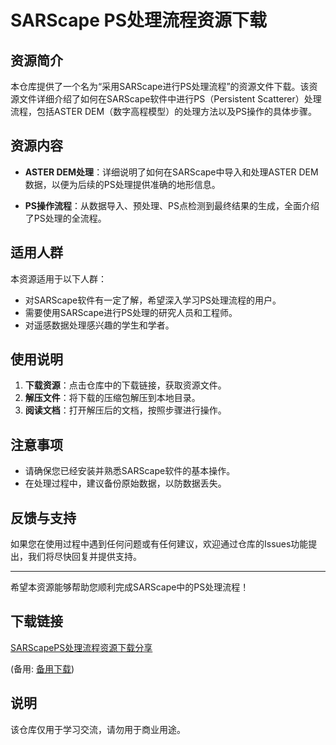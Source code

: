 # SARScape PS处理流程资源下载

## 资源简介

本仓库提供了一个名为“采用SARScape进行PS处理流程”的资源文件下载。该资源文件详细介绍了如何在SARScape软件中进行PS（Persistent Scatterer）处理流程，包括ASTER DEM（数字高程模型）的处理方法以及PS操作的具体步骤。

## 资源内容

- **ASTER DEM处理**：详细说明了如何在SARScape中导入和处理ASTER DEM数据，以便为后续的PS处理提供准确的地形信息。
  
- **PS操作流程**：从数据导入、预处理、PS点检测到最终结果的生成，全面介绍了PS处理的全流程。

## 适用人群

本资源适用于以下人群：

- 对SARScape软件有一定了解，希望深入学习PS处理流程的用户。
- 需要使用SARScape进行PS处理的研究人员和工程师。
- 对遥感数据处理感兴趣的学生和学者。

## 使用说明

1. **下载资源**：点击仓库中的下载链接，获取资源文件。
2. **解压文件**：将下载的压缩包解压到本地目录。
3. **阅读文档**：打开解压后的文档，按照步骤进行操作。

## 注意事项

- 请确保您已经安装并熟悉SARScape软件的基本操作。
- 在处理过程中，建议备份原始数据，以防数据丢失。

## 反馈与支持

如果您在使用过程中遇到任何问题或有任何建议，欢迎通过仓库的Issues功能提出，我们将尽快回复并提供支持。

---

希望本资源能够帮助您顺利完成SARScape中的PS处理流程！

## 下载链接
[SARScapePS处理流程资源下载分享](https://pan.quark.cn/s/3287db284455) 

(备用: [备用下载](https://pan.baidu.com/s/1CBLhiE8RxaZ28bAU19D1UA?pwd=1234))

## 说明

该仓库仅用于学习交流，请勿用于商业用途。

